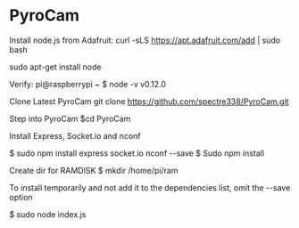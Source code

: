 # PyroCam

Install node.js from Adafruit:
curl -sLS https://apt.adafruit.com/add | sudo bash

sudo apt-get install node

Verify:
pi@raspberrypi ~ $ node -v
v0.12.0

Clone Latest PyroCam
git clone https://github.com/spectre338/PyroCam.git

Step into PyroCam
$cd PyroCam

Install Express, Socket.io and nconf

$ sudo npm install express socket.io nconf --save 
$ Sudo npm install

Create dir for RAMDISK
$ mkdir /home/pi/ram

To install temporarily and not add it to the dependencies list, omit the --save option

$ sudo node index.js

